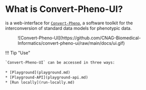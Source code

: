 # What is Convert-Pheno-UI?

is a web-interface for [`Convert-Pheno`](https://cnag-biomedical-informatics.github.io/convert-pheno/), a software toolkit for the interconversion of standard data models for phenotypic data.

<figure markdown>
 ![Convert-Pheno-UI](https://github.com/CNAG-Biomedical-Informatics/convert-pheno-ui/raw/main/docs/ui.gif)
</figure>

<!-- add a gif -->

!!! Tip "Use"

    `Convert-Pheno-UI` can be accessed in three ways:

    * [Playground](playground.md)
    * [Playground-API](playground-api.md)
    * [Run locally](run-locally.md)
